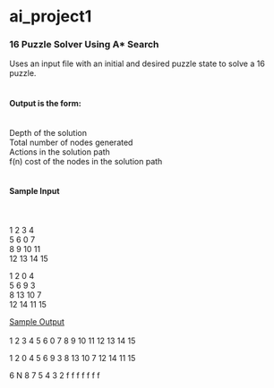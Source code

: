 # ai_project1
<h3>16 Puzzle Solver Using A* Search</h3>

Uses an input file with an initial and desired puzzle state to solve a 16 puzzle.<br><br>
<h4>Output is the form:</h4><br>
Depth of the solution<br>
Total number of nodes generated<br>
Actions in the solution path<br>
f(n) cost of the nodes in the solution path<br><br>

<h4>Sample Input</h4><br><br>
1 2 3 4<br>
5 6 0 7<br>
8 9 10 11 <br>
12 13 14 15<br>

1 2 0 4<br>
5 6 9 3<br>
8 13 10 7<br>
12 14 11 15<br>

<u>Sample Output</u><br><br>
1 2 3 4
5 6 0 7
8 9 10 11 
12 13 14 15

1 2 0 4
5 6 9 3
8 13 10 7
12 14 11 15

6
N
8 7 5 4 3 2
f f f f f f f
